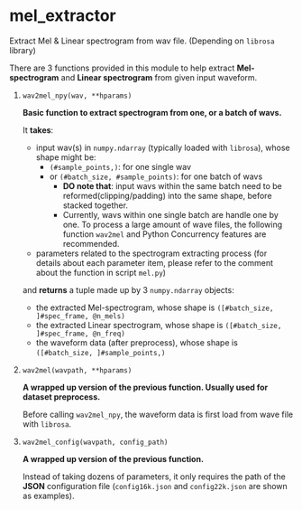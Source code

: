 # mel_extractor
Extract Mel & Linear spectrogram from wav file. (Depending on `librosa` library)

There are 3 functions provided in this module to help extract **Mel-spectrogram** and **Linear spectrogram** from given input waveform.

1. `wav2mel_npy(wav, **hparams)`

    **Basic function to extract spectrogram from one, or a batch of wavs.**

    It **takes**:
    - input wav(s) in `numpy.ndarray` (typically loaded with `librosa`), whose shape might be:
        - `(#sample_points,)`: for one single wav
        - or `(#batch_size, #sample_points)`: for one batch of wavs
            - **DO note that**: input wavs within the same batch need to be reformed(clipping/padding) into the same shape, before stacked together.
            - Currently, wavs within one single batch are handle one by one. To process a large amount of wave files, the following function `wav2mel` and Python Concurrency features are recommended.
    - parameters related to the spectrogram extracting process (for details about each parameter item, please refer to the comment about the function in script `mel.py`)
    
    and **returns** a tuple made up by 3 `numpy.ndarray` objects:
    - the extracted Mel-spectrogram, whose shape is `([#batch_size, ]#spec_frame, @n_mels)`
    - the extracted Linear spectrogram, whose shape is `([#batch_size, ]#spec_frame, @n_freq)`
    - the waveform data (after preprocess), whose shape is `([#batch_size, ]#sample_points,)`
    

2. `wav2mel(wavpath, **hparams)`

    **A wrapped up version of the previous function. Usually used for dataset preprocess.**

    Before calling `wav2mel_npy`, the waveform data is first load from wave file with `librosa`.
    

3. `wav2mel_config(wavpath, config_path)`

    **A wrapped up version of the previous function.**
    
    Instead of taking dozens of parameters, it only requires the path of the **JSON** configuration file (`config16k.json` and `config22k.json` are shown as examples).

